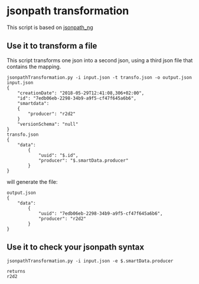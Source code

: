 # jsonpath transformation

This script is based on [jsonpath_ng](https://github.com/h2non/jsonpath-ng)

## Use it to transform a file
This script transforms one json into a second json, using a third json file that contains the mapping.

```
jsonpathTransformation.py -i input.json -t transfo.json -o output.json
input.json
{
    "creationDate": "2018-05-29T12:41:08,306+02:00",
    "id": "7edb06eb-2298-34b9-a9f5-cf47f645a6b6", 
    "smartdata":
    {
        "producer": "r2d2"
    }
    "versionSchema": "null"
}
transfo.json
{
    "data": 
        {
            "uuid": "$.id",
            "producer": "$.smartData.producer"
        }
}
```
will generate the file:

```
output.json
{
    "data": 
        {
            "uuid": "7edb06eb-2298-34b9-a9f5-cf47f645a6b6", 
            "producer": "r2d2"
        }
} 
```
## Use it to check your jsonpath syntax
```
jsonpathTransformation.py -i input.json -e $.smartData.producer

returns
r2d2
